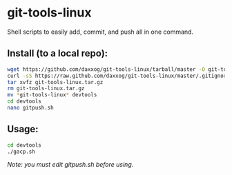 git-tools-linux
==========

Shell scripts to easily add, commit, and push all in one command.

Install (to a local repo): 
-------------
```bash
wget https://github.com/daxxog/git-tools-linux/tarball/master -O git-tools-linux.tar.gz
curl -sS https://raw.github.com/daxxog/git-tools-linux/master/.gitignore >> .gitignore
tar xvfz git-tools-linux.tar.gz
rm git-tools-linux.tar.gz
mv *git-tools-linux* devtools
cd devtools
nano gitpush.sh
```

Usage:
-------------
```bash
cd devtools
./gacp.sh
```

*Note: you must edit gitpush.sh before using.*